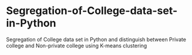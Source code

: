 # Segregation-of-College-data-set-in-Python
Segregation of College data set in Python and distinguish between Private college and Non-private college using K-means clustering
